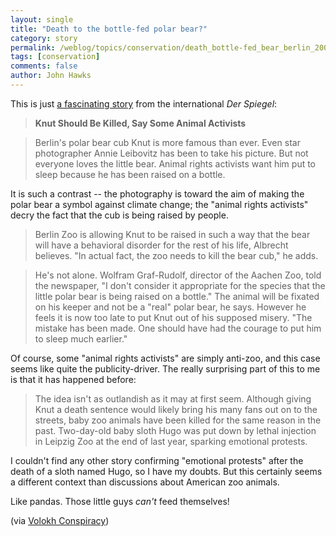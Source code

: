 ```yaml
---
layout: single 
title: "Death to the bottle-fed polar bear?" 
category: story
permalink: /weblog/topics/conservation/death_bottle-fed_bear_berlin_2007.html
tags: [conservation] 
comments: false 
author: John Hawks 
---
```



<p>
This is just <a href="http://www.spiegel.de/international/0,1518,472480,00.html">a fascinating story</a> from the international <i>Der Spiegel</i>: 
</p>

<blockquote><b>Knut Should Be Killed, Say Some Animal Activists</b></blockquote>

<blockquote>Berlin's polar bear cub Knut is more famous than ever. Even star photographer Annie Leibovitz has been to take his picture. But not everyone loves the little bear. Animal rights activists want him put to sleep because he has been raised on a bottle.</blockquote>

<p>
It is such a contrast -- the photography is toward the aim of making the polar bear a symbol against climate change; the "animal rights activists" decry the fact that the cub is being raised by people. 
</p>

<blockquote>Berlin Zoo is allowing Knut to be raised in such a way that the bear will have a behavioral disorder for the rest of his life, Albrecht believes. "In actual fact, the zoo needs to kill the bear cub," he adds.</blockquote>

<blockquote>He's not alone. Wolfram Graf-Rudolf, director of the Aachen Zoo, told the newspaper, "I don't consider it appropriate for the species that the little polar bear is being raised on a bottle." The animal will be fixated on his keeper and not be a "real" polar bear, he says. However he feels it is now too late to put Knut out of his supposed misery. "The mistake has been made. One should have had the courage to put him to sleep much earlier."</blockquote>

<p>
Of course, some "animal rights activists" are simply anti-zoo, and this case seems like quite the publicity-driver. The really surprising part of this to me is that it has happened before: 
</p>

<blockquote>The idea isn't as outlandish as it may at first seem. Although giving Knut a death sentence would likely bring his many fans out on to the streets, baby zoo animals have been killed for the same reason in the past. Two-day-old baby sloth Hugo was put down by lethal injection in Leipzig Zoo at the end of last year, sparking emotional protests.</blockquote>

<p>
I couldn't find any other story confirming "emotional protests" after the death of a sloth named Hugo, so I have my doubts. But this certainly seems a different context than discussions about American zoo animals. 
</p>

<p>
Like pandas. Those little guys <i>can't</i> feed themselves! 
</p>

<p>
(via <a href="http://volokh.com/archives/archive_2007_03_18-2007_03_24.shtml#1174342588">Volokh Conspiracy</a>)
</p>


